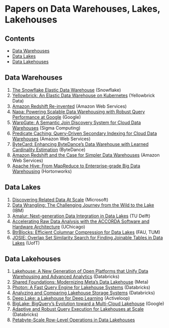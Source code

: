 # Papers on Data Warehouses, Lakes, Lakehouses

## Contents

- [Data Warehouses](#data-warehouses)
- [Data Lakes](#data-lakes)
- [Data Lakehouses](#data-warehouses)

## Data Warehouses

1. [The Snowflake Elastic Data Warehouse](https://event.cwi.nl/lsde/papers/p215-dageville-snowflake.pdf) (Snowflake)
2. [Yellowbrick: An Elastic Data Warehouse on Kubernetes](https://15721.courses.cs.cmu.edu/spring2024/papers/21-yellowbrick/p2-cusack.pdf) (Yellowbrick Data)
3. [Amazon Redshift Re-invented](https://15721.courses.cs.cmu.edu/spring2024/papers/22-redshift/redshift-sigmod2022.pdf) (Amazon Web Services)
4. [Napa: Powering Scalable Data Warehousing with Robust Query Performance at Google](https://vldb.org/pvldb/vol14/p2986-sankaranarayanan.pdf) (Google)
5. [WarpGate: A Semantic Join Discovery System for Cloud Data Warehouses](https://www.cidrdb.org/cidr2023/papers/p75-cong.pdf) (Sigma Computing)
6. [Predicate Caching: Query-Driven Secondary Indexing for Cloud Data Warehouses](https://assets.amazon.science/11/0e/3a9288554485b616fa0c99fe4067/predicate-caching-query-driven-secondary-indexing-for-cloud-data-warehouses.pdf) (Amazon Web Services)
7. [ByteCard: Enhancing ByteDance’s Data Warehouse with Learned Cardinality Estimation](https://arxiv.org/pdf/2403.16110) (ByteDance)
8. [Amazon Redshift and the Case for Simpler Data Warehouses](https://www.cs.cmu.edu/~15721-f24/papers/Redshift.pdf) (Amazon Web Services)
9. [Apache Hive: From MapReduce to Enterprise-grade Big Data Warehousing](https://arxiv.org/pdf/1903.10970) (Hortonworks)

## Data Lakes

1. [Discovering Related Data At Scale](https://vldb.org/pvldb/vol14/p1392-bharadwaj.pdf) (Microsoft)
2. [Data Wrangling: The Challenging Journey from the Wild to the Lake](https://www.cidrdb.org/cidr2015/Papers/CIDR15_Paper2.pdf) (IBM)
3. [Amalur: Next-generation Data Integration in Data Lakes](https://www.cidrdb.org/cidr2022/papers/a85-hai.pdf) (TU Delft)
4. [Accelerating Raw Data Analysis with the ACCORDA Software and Hardware Architecture](https://www.vldb.org/pvldb/vol12/p1568-fang.pdf) (UChicago)
5. [BtrBlocks: Efficient Columnar Compression for Data Lakes](https://www.cs.cit.tum.de/fileadmin/w00cfj/dis/papers/btrblocks.pdf) (FAU, TUM)
6. [JOSIE: Overlap Set Similarity Search for Finding Joinable Tables in Data Lakes](https://www.cs.utoronto.ca/~fnargesian/JOSIE_Overlap_Set_Similarity_Search_for_Finding_Joinable_Tables_in_Data_Lakes.pdf) (UofT)

## Data Lakehouses

1. [Lakehouse: A New Generation of Open Platforms that Unify Data Warehousing and Advanced Analytics](https://www.cidrdb.org/cidr2021/papers/cidr2021_paper17.pdf) (Databricks)
2. [Shared Foundations: Modernizing Meta’s Data Lakehouse](https://www.cidrdb.org/cidr2023/papers/p77-chattopadhyay.pdf) (Meta)
3. [Photon: A Fast Query Engine for Lakehouse Systems](https://people.eecs.berkeley.edu/~matei/papers/2022/sigmod_photon.pdf) (Databricks)
4. [Analyzing and Comparing Lakehouse Storage Systems](https://www.cidrdb.org/cidr2023/papers/p92-jain.pdf) (Databricks)
5. [Deep Lake: a Lakehouse for Deep Learning](https://www.cidrdb.org/cidr2023/papers/p69-buniatyan.pdf) (Activeloop)
6. [BigLake: BigQuery’s Evolution toward a Multi-Cloud Lakehouse](https://www.cs.cmu.edu/~15721-f24/papers/BigLake.pdf) (Google)
7. [Adaptive and Robust Query Execution for Lakehouses at Scale](https://www.cs.cmu.edu/~15721-f24/papers/AQP_in_Lakehouse.pdf) (Databricks)
8. [Petabyte-Scale Row-Level Operations in Data Lakehouses](https://www.vldb.org/pvldb/vol17/p4159-okolnychyi.pdf)
